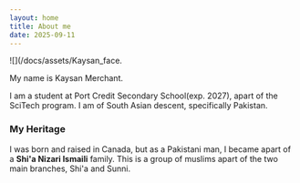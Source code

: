 ```yaml
---
layout: home
title: About me
date: 2025-09-11
---
```


![](/docs/assets/Kaysan_face.

My name is Kaysan Merchant.

I am a student at Port Credit Secondary School(exp. 2027), apart of the SciTech program. I am of South Asian descent, specifically Pakistan. 

### My Heritage

I was born and raised in Canada, but as a Pakistani man, I became apart of a **Shi'a Nizari Ismaili** family. This is a group of muslims apart of the two main branches, Shi'a and Sunni.
